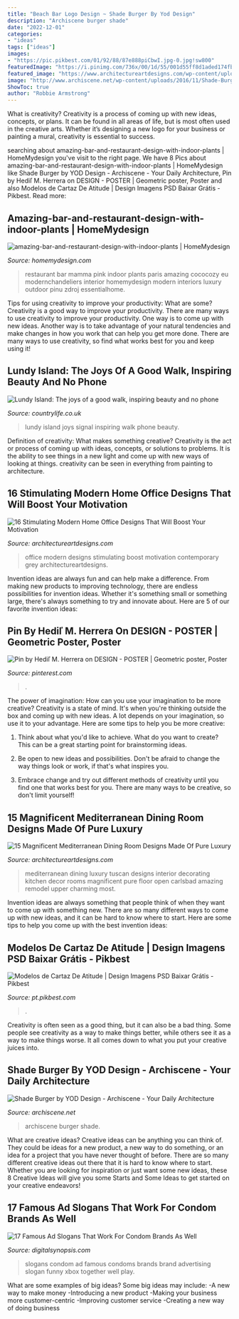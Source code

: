 ```yaml
---
title: "Beach Bar Logo Design ~ Shade Burger By Yod Design"
description: "Archiscene burger shade"
date: "2022-12-01"
categories:
- "ideas"
tags: ["ideas"]
images:
- "https://pic.pikbest.com/01/92/88/87e888piCbwI.jpg-0.jpg!sw800"
featuredImage: "https://i.pinimg.com/736x/00/1d/55/001d55ff8d1aded174fb00017a38efe5.jpg"
featured_image: "https://www.architectureartdesigns.com/wp-content/uploads/2016/06/16-Stimulating-Modern-Home-Office-Designs-That-Will-Boost-Your-Motivation-6-630x789.jpg"
image: "http://www.archiscene.net/wp-content/uploads/2016/11/Shade-Burger-2.jpg"
ShowToc: true
author: "Robbie Armstrong"
---
```



What is creativity?
Creativity is a process of coming up with new ideas, concepts, or plans. It can be found in all areas of life, but is most often used in the creative arts. Whether it’s designing a new logo for your business or painting a mural, creativity is essential to success.

	

		
searching about amazing-bar-and-restaurant-design-with-indoor-plants | HomeMydesign you've visit to the right page. We have 8 Pics about amazing-bar-and-restaurant-design-with-indoor-plants | HomeMydesign like Shade Burger by YOD Design - Archiscene - Your Daily Architecture, Pin by Hediľ M. Herrera on DESIGN - POSTER | Geometric poster, Poster and also Modelos de Cartaz De Atitude | Design Imagens PSD Baixar Grátis - Pikbest. Read more:
		
    
## Amazing-bar-and-restaurant-design-with-indoor-plants | HomeMydesign

<img loading=lazy src="https://homemydesign.com/wp-content/uploads/2019/09/amazing-bar-and-restaurant-design-with-indoor-plants.jpg" onerror="this.onerror=null;this.src='https://tse4.mm.bing.net/th?id=OIP.HK70Rkim3aA2UrfDn3d4ZgHaKv&amp;pid=15.1';" alt="amazing-bar-and-restaurant-design-with-indoor-plants | HomeMydesign">

_Source: homemydesign.com_

>restaurant bar mamma pink indoor plants paris amazing cococozy eu modernchandeliers interior homemydesign modern interiors luxury outdoor pinu zdroj essentialhome. 

	

Tips for using creativity to improve your productivity: What are some?
Creativity is a good way to improve your productivity. There are many ways to use creativity to improve your productivity. One way is to come up with new ideas. Another way is to take advantage of your natural tendencies and make changes in how you work that can help you get more done. There are many ways to use creativity, so find what works best for you and keep using it!

    
## Lundy Island: The Joys Of A Good Walk, Inspiring Beauty And No Phone

<img loading=lazy src="http://keyassets.timeincuk.net/inspirewp/live/wp-content/uploads/sites/8/2017/05/lundy1.jpg" onerror="this.onerror=null;this.src='https://tse1.mm.bing.net/th?id=OIP.4asBgXKqPZh6R3YLgcgCPQHaEs&amp;pid=15.1';" alt="Lundy Island: The joys of a good walk, inspiring beauty and no phone">

_Source: countrylife.co.uk_

>lundy island joys signal inspiring walk phone beauty. 

	

Definition of creativity: What makes something creative?
Creativity is the act or process of coming up with ideas, concepts, or solutions to problems. It is the ability to see things in a new light and come up with new ways of looking at things. creativity can be seen in everything from painting to architecture.

    
## 16 Stimulating Modern Home Office Designs That Will Boost Your Motivation

<img loading=lazy src="https://www.architectureartdesigns.com/wp-content/uploads/2016/06/16-Stimulating-Modern-Home-Office-Designs-That-Will-Boost-Your-Motivation-6-630x789.jpg" onerror="this.onerror=null;this.src='https://tse1.mm.bing.net/th?id=OIP.e2WvitY1gIt6KHDudxUzAAHaJR&amp;pid=15.1';" alt="16 Stimulating Modern Home Office Designs That Will Boost Your Motivation">

_Source: architectureartdesigns.com_

>office modern designs stimulating boost motivation contemporary grey architectureartdesigns. 

	

Invention ideas are always fun and can help make a difference. From making new products to improving technology, there are endless possibilities for invention ideas. Whether it's something small or something large, there's always something to try and innovate about. Here are 5 of our favorite invention ideas:

    
## Pin By Hediľ M. Herrera On DESIGN - POSTER | Geometric Poster, Poster

<img loading=lazy src="https://i.pinimg.com/736x/00/1d/55/001d55ff8d1aded174fb00017a38efe5.jpg" onerror="this.onerror=null;this.src='https://tse3.mm.bing.net/th?id=OIP.7tvOplGT1i4KxTJiHOBL7QHaK5&amp;pid=15.1';" alt="Pin by Hediľ M. Herrera on DESIGN - POSTER | Geometric poster, Poster">

_Source: pinterest.com_

>. 

	

The power of imagination: How can you use your imagination to be more creative?
Creativity is a state of mind. It's when you're thinking outside the box and coming up with new ideas. A lot depends on your imagination, so use it to your advantage. Here are some tips to help you be more creative:
1. Think about what you'd like to achieve. What do you want to create? This can be a great starting point for brainstorming ideas.

2. Be open to new ideas and possibilities. Don't be afraid to change the way things look or work, if that's what inspires you.

3. Embrace change and try out different methods of creativity until you find one that works best for you. There are many ways to be creative, so don't limit yourself!

    
## 15 Magnificent Mediterranean Dining Room Designs Made Of Pure Luxury

<img loading=lazy src="http://www.architectureartdesigns.com/wp-content/uploads/2015/01/15-Magnificent-Mediterranean-Dining-Room-Designs-Made-Of-Pure-Luxury-8-630x945.jpg" onerror="this.onerror=null;this.src='https://tse4.mm.bing.net/th?id=OIP.Xee6hF6aD7ZMl9FhZrN5bwHaLH&amp;pid=15.1';" alt="15 Magnificent Mediterranean Dining Room Designs Made Of Pure Luxury">

_Source: architectureartdesigns.com_

>mediterranean dining luxury tuscan designs interior decorating kitchen decor rooms magnificent pure floor open carlsbad amazing remodel upper charming most. 

	

Invention ideas are always something that people think of when they want to come up with something new. There are so many different ways to come up with new ideas, and it can be hard to know where to start. Here are some tips to help you come up with the best invention ideas:

    
## Modelos De Cartaz De Atitude | Design Imagens PSD Baixar Grátis - Pikbest

<img loading=lazy src="https://pic.pikbest.com/01/92/88/87e888piCbwI.jpg-0.jpg!sw800" onerror="this.onerror=null;this.src='https://tse4.mm.bing.net/th?id=OIP.eMjeemd1G7ZV3T3v7zyiggHaLJ&amp;pid=15.1';" alt="Modelos de Cartaz De Atitude | Design Imagens PSD Baixar Grátis - Pikbest">

_Source: pt.pikbest.com_

>. 

	

Creativity is often seen as a good thing, but it can also be a bad thing. Some people see creativity as a way to make things better, while others see it as a way to make things worse. It all comes down to what you put your creative juices into.

    
## Shade Burger By YOD Design - Archiscene - Your Daily Architecture

<img loading=lazy src="http://www.archiscene.net/wp-content/uploads/2016/11/Shade-Burger-2.jpg" onerror="this.onerror=null;this.src='https://tse2.mm.bing.net/th?id=OIP.sRdlWmnWCghU5K8HMOgNKQHaE0&amp;pid=15.1';" alt="Shade Burger by YOD Design - Archiscene - Your Daily Architecture">

_Source: archiscene.net_

>archiscene burger shade. 

	

What are creative ideas?
Creative ideas can be anything you can think of. They could be ideas for a new product, a new way to do something, or an idea for a project that you have never thought of before. There are so many different creative ideas out there that it is hard to know where to start. Whether you are looking for inspiration or just want some new ideas, these 8 Creative Ideas will give you some Starts and Some Ideas to get started on your creative endeavors!

    
## 17 Famous Ad Slogans That Work For Condom Brands As Well

<img loading=lazy src="https://digitalsynopsis.com/wp-content/uploads/2014/10/famous-brand-ad-slogans-new-condoms-10.jpg" onerror="this.onerror=null;this.src='https://tse4.mm.bing.net/th?id=OIP.0ynaLJqm7zzvarNZ0RfXmgHaEU&amp;pid=15.1';" alt="17 Famous Ad Slogans That Work For Condom Brands As Well">

_Source: digitalsynopsis.com_

>slogans condom ad famous condoms brands brand advertising slogan funny xbox together well play. 

	

What are some examples of big ideas?
Some big ideas may include: 
-A new way to make money 
-Introducing a new product 
-Making your business more customer-centric 
-Improving customer service 
-Creating a new way of doing business

